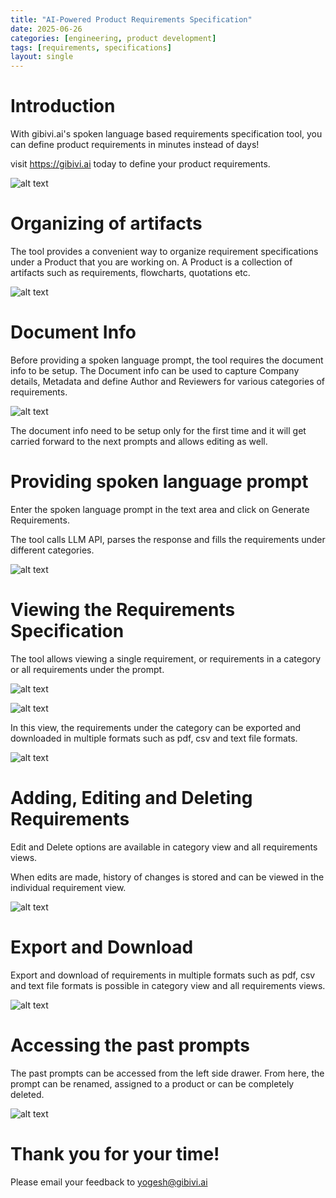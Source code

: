 ```yaml
---
title: "AI-Powered Product Requirements Specification"
date: 2025-06-26
categories: [engineering, product development]
tags: [requirements, specifications]
layout: single
---
```


# Introduction
With gibivi.ai's spoken language based requirements specification tool, you can define product requirements in minutes instead of days!

visit https://gibivi.ai today to define your product requirements.

![alt text](/assets/images/2025-06-26-gibivi-reqgen/image1.png)

# Organizing of artifacts

The tool provides a convenient way to organize requirement specifications under a Product that you are working on. A Product is a collection of artifacts such as requirements, flowcharts, quotations etc.

![alt text](/assets/images/2025-06-26-gibivi-reqgen/image2.png)

# Document Info

Before providing a spoken language prompt, the tool requires the document info to be setup. The Document info can be used to capture Company details, Metadata and define Author and Reviewers for various categories of requirements.

![alt text](/assets/images/2025-06-26-gibivi-reqgen/image3.png)

The document info need to be setup only for the first time and it will get carried forward to the next prompts and allows editing as well.

# Providing spoken language prompt

Enter the spoken language prompt in the text area and click on Generate Requirements.

The tool calls LLM API, parses the response and fills the requirements under different categories.

![alt text](/assets/images/2025-06-26-gibivi-reqgen/image4.png)

# Viewing the Requirements Specification

The tool allows viewing a single requirement, or requirements in a category or all requirements under the prompt.

![alt text](/assets/images/2025-06-26-gibivi-reqgen/image5.png)


![alt text](/assets/images/2025-06-26-gibivi-reqgen/image6.png)

In this view, the requirements under the category can be exported and downloaded in multiple formats such as pdf, csv and text file formats.

![alt text](/assets/images/2025-06-26-gibivi-reqgen/image7.png)

# Adding, Editing and Deleting Requirements

Edit and Delete options are available in category view and all requirements views.

When edits are made, history of changes is stored and can be viewed in the individual requirement view.

![alt text](/assets/images/2025-06-26-gibivi-reqgen/image8.png)

# Export and Download

Export and download of requirements in multiple formats such as pdf, csv and text file formats is possible in category view and all requirements views.

![alt text](/assets/images/2025-06-26-gibivi-reqgen/image9.png)

# Accessing the past prompts

The past prompts can be accessed from the left side drawer. From here, the prompt can be renamed, assigned to a product or can be completely deleted.

![alt text](/assets/images/2025-06-26-gibivi-reqgen/image10.png)


# Thank you for your time!

Please email your feedback to yogesh@gibivi.ai
